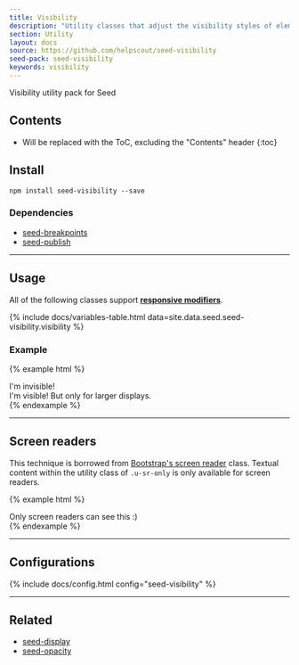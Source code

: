 ```yaml
---
title: Visibility
description: "Utility classes that adjust the visibility styles of elements."
section: Utility
layout: docs
source: https://github.com/helpscout/seed-visibility
seed-pack: seed-visibility
keywords: visibility
---
```


Visibility utility pack for Seed

## Contents

* Will be replaced with the ToC, excluding the "Contents" header
{:toc}

## Install

```
npm install seed-visibility --save
```


### Dependencies

* [seed-breakpoints](/seed/packs/seed-breakpoints)
* [seed-publish](/seed/packs/seed-publish)



---



## Usage

All of the following classes support **[responsive modifiers](/seed/packs/seed-breakpoints/#responsive-modifiers)**.

{% include docs/variables-table.html data=site.data.seed.seed-visibility.visibility %}



### Example

{% example html %}
<div class="u-invisible">
  I'm invisible!
</div>
<div class="u-invisible u-visible@lg">
  I'm visible! But only for larger displays.
</div>
{% endexample %}



---



## Screen readers

This technique is borrowed from [Bootstrap's screen reader](http://getbootstrap.com/css/#helper-classes-screen-readers) class. Textual content within the utility class of `.u-sr-only` is only available for screen readers.

{% example html %}
<div class="u-sr-only">Only screen readers can see this :)</div>
{% endexample %}



---



## Configurations

{% include docs/config.html config="seed-visibility" %}



---



## Related

* [seed-display](/seed/packs/seed-display)
* [seed-opacity](/seed/packs/seed-opacity)
